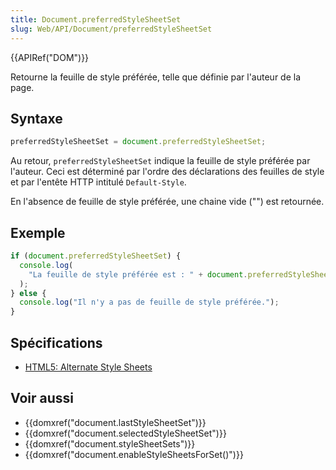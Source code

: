 ```yaml
---
title: Document.preferredStyleSheetSet
slug: Web/API/Document/preferredStyleSheetSet
---
```


{{APIRef("DOM")}}

Retourne la feuille de style préférée, telle que définie par l'auteur de la page.

## Syntaxe

```js
preferredStyleSheetSet = document.preferredStyleSheetSet;
```

Au retour, `preferredStyleSheetSet` indique la feuille de style préférée par l'auteur. Ceci est déterminé par l'ordre des déclarations des feuilles de style et par l'entête HTTP intitulé `Default-Style`.

En l'absence de feuille de style préférée, une chaine vide ("") est retournée.

## Exemple

```js
if (document.preferredStyleSheetSet) {
  console.log(
    "La feuille de style préférée est : " + document.preferredStyleSheetSet,
  );
} else {
  console.log("Il n'y a pas de feuille de style préférée.");
}
```

## Spécifications

- [HTML5: Alternate Style Sheets](http://www.whatwg.org/specs/web-apps/current-work/#alternate-style-sheets)

## Voir aussi

- {{domxref("document.lastStyleSheetSet")}}
- {{domxref("document.selectedStyleSheetSet")}}
- {{domxref("document.styleSheetSets")}}
- {{domxref("document.enableStyleSheetsForSet()")}}

